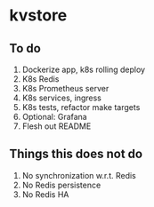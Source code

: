 # kvstore

## To do

1. Dockerize app, k8s rolling deploy
1. K8s Redis
1. K8s Prometheus server
1. K8s services, ingress
1. K8s tests, refactor make targets
1. Optional: Grafana
1. Flesh out README

## Things this does not do

1. No synchronization w.r.t. Redis
1. No Redis persistence
1. No Redis HA

